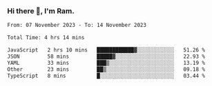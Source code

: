 ### Hi there 👋, I'm Ram.

<!--START_SECTION:waka-->

```txt
From: 07 November 2023 - To: 14 November 2023

Total Time: 4 hrs 14 mins

JavaScript   2 hrs 10 mins   ████████████▓░░░░░░░░░░░░   51.26 %
JSON         58 mins         █████▓░░░░░░░░░░░░░░░░░░░   22.93 %
YAML         33 mins         ███▒░░░░░░░░░░░░░░░░░░░░░   13.19 %
Other        23 mins         ██▒░░░░░░░░░░░░░░░░░░░░░░   09.18 %
TypeScript   8 mins          █░░░░░░░░░░░░░░░░░░░░░░░░   03.44 %
```

<!--END_SECTION:waka-->
